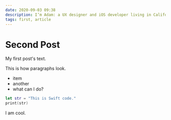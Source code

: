```yaml
---
date: 2020-09-03 09:38
description: I’m Adam: a UX designer and iOS developer living in California. I make complex domains like robotics, AI, and education more approachable through user-centered design. Here is some of my work.
tags: first, article
---
```

# Second Post 

My first post's text.

This is how paragraphs look.

- item
- another
- what can I do?

```swift
let str = "This is Swift code."
print(str)
```

I am cool.
